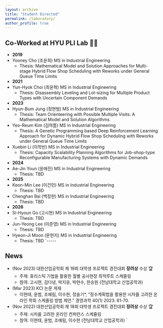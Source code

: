 ```yaml
---
layout: archive
title: "Student Directed"
permalink: /laboratory/
author_profile: true
---
```

## **Co-Worked at HYU PLI Lab** 🧑‍🎓
- **2019**
 - Yooney Cho (조윤희) MS in Industrial Engineering
   - Thesis: Mathematical Model and Solution Approaches for Multi-stage Hybrid Flow Shop Scheduling with Reworks under General Queue Time Limits
- **2021**
 - Yun-Hyok Choi (최윤혁) MS in Industrial Engineering
   - Thesis: Disassembly Leveling and Lot-sizing for Multiple Product Types with Uncertain Component Demands
- **2023**
 - Hyun-Bum Jung (정현범) MS in Industrial Engineering
   - Thesis: Team Orienteering with Possible Multiple Visits: A Mathematical Model and Solution Algorithms
 - Yeo-Reum Kim (김여름) MS in Industrial Engineering
   - Thesis: A Genetic Programming based Deep Reinforcement Learning Approach for Dynamic Hybrid Flow Shop Scheduling with Reworks under General Queue Time Limits
 - Xuebin Li (이학빈) MS in Industrial Engineering
   - Thesis: Capacity Scalability Planning Algorithms for Job-shop-type Reconfigurable Manufacturing Systems with Dynamic Demands
- **2024**
 - Ae-Jin Youn (윤애진) MS in Industrial Engineering
   - Thesis: TBD
- **2025**
 - Keon-Min Lee (이건민) MS in Industrial Engineering
   - Thesis: TBD
 - Chenghan Bai (백정한) MS in Industrial Engineering
   - Thesis: TBD
- **2026**
 - Si-Hyoun Go (고시현) MS in Industrial Engineering
   - Thesis: TBD
 - Jun-Yeong Lee (이준영) MS in Industrial Engineering
   - Thesis: TBD
 - Hyeon-Ji Moon (문현지) MS in Industrial Engineering
   - Thesis: TBD
`-----
## **News**
- (Nov 2023) 대한산업공학회 제 19회 대학생 프로젝트 경진대회 **장려상** 수상 🏆
  - 주제: 휴리스틱 기법을 활용한 월별 공사현장 최적루트 스케줄링
  - 참여: 고시현, 김다녕, 박지응, 박현수, 한승원 (전남대학교 산업공학과)
- (Mar 2023) KCI 논문 게재
  - 이현태, 윤범, 조예림, 이수현, 정슬기*, “정수계획법을 활용한 시차를 고려한 온라인 학회 스케줄링 방법 제안.” 경영과학 40(1) 2023: 61-70.
- (Nov 2022) 대한산업공학회 제 18회 대학생 프로젝트 경진대회 **장려상** 수상 🏆
  - 주제: 시차를 고려한 온라인 컨퍼런스 스케쥴링
  - 참여: 이현태, 윤범, 조예림, 이수현 (전남대학교 산업공학과)
`

